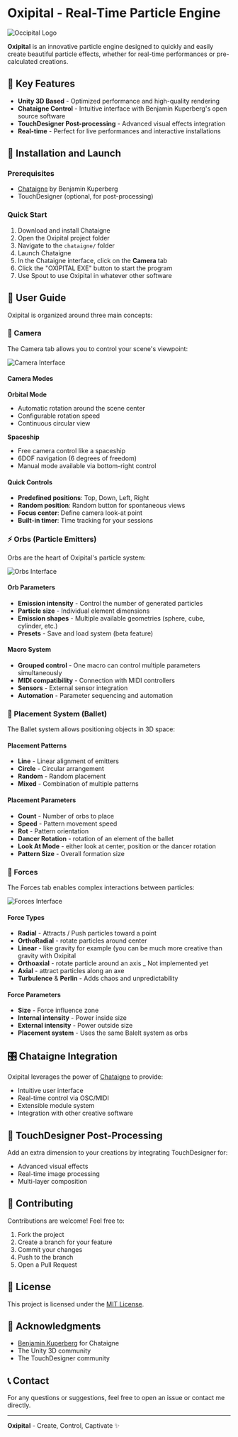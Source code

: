 # Oxipital - Real-Time Particle Engine

![Occipital Logo](https://github.com/Gamgie/Oxipital-Legacy/blob/master/Communication/Oxipital.Logo.png)

**Oxipital** is an innovative particle engine designed to quickly and easily create beautiful particle effects, whether for real-time performances or pre-calculated creations.

## 🎯 Key Features

- **Unity 3D Based** - Optimized performance and high-quality rendering
- **Chataigne Control** - Intuitive interface with Benjamin Kuperberg's open source software
- **TouchDesigner Post-processing** - Advanced visual effects integration
- **Real-time** - Perfect for live performances and interactive installations

## 🚀 Installation and Launch

### Prerequisites
- [Chataigne](https://benjamin.kuperberg.fr/chataigne/en) by Benjamin Kuperberg
- TouchDesigner (optional, for post-processing)

### Quick Start

1. Download and install Chataigne
2. Open the Oxipital project folder
3. Navigate to the `chataigne/` folder
4. Launch Chataigne
5. In the Chataigne interface, click on the **Camera** tab
6. Click the "OXIPITAL EXE" button to start the program
7. Use Spout to use Oxipital in whatever other software

## 📖 User Guide

Oxipital is organized around three main concepts:

### 🎥 Camera

The Camera tab allows you to control your scene's viewpoint:

![Camera Interface](./Resources/Images/Camera_tab_v3.0.png)

#### Camera Modes

**Orbital Mode**
- Automatic rotation around the scene center
- Configurable rotation speed
- Continuous circular view

**Spaceship**
- Free camera control like a spaceship
- 6DOF navigation (6 degrees of freedom)
- Manual mode available via bottom-right control

#### Quick Controls
- **Predefined positions**: Top, Down, Left, Right
- **Random position**: Random button for spontaneous views
- **Focus center**: Define camera look-at point
- **Built-in timer**: Time tracking for your sessions

### ⚡ Orbs (Particle Emitters)

Orbs are the heart of Oxipital's particle system:

![Orbs Interface](./Resources/Images/Orb_Tab_v3.0.png)

#### Orb Parameters
- **Emission intensity** - Control the number of generated particles
- **Particle size** - Individual element dimensions
- **Emission shapes** - Multiple available geometries (sphere, cube, cylinder, etc.)
- **Presets** - Save and load system (beta feature)

#### Macro System
- **Grouped control** - One macro can control multiple parameters simultaneously
- **MIDI compatibility** - Connection with MIDI controllers
- **Sensors** - External sensor integration
- **Automation** - Parameter sequencing and automation

### 🧹 Placement System (Ballet)

The Ballet system allows positioning objects in 3D space:

#### Placement Patterns
- **Line** - Linear alignment of emitters
- **Circle** - Circular arrangement
- **Random** - Random placement
- **Mixed** - Combination of multiple patterns

#### Placement Parameters
- **Count** - Number of orbs to place
- **Speed** - Pattern movement speed
- **Rot** - Pattern orientation
- **Dancer Rotation** - rotation of an element of the ballet
- **Look At Mode** - either look at center,  position or the dancer rotation
- **Pattern Size** - Overall formation size

### 🌊 Forces

The Forces tab enables complex interactions between particles:

![Forces Interface](./Resources/Images/Force_Tab_v3.0.png)

#### Force Types
- **Radial** - Attracts / Push particles toward a point
- **OrthoRadial** - rotate particles around center
- **Linear** - like gravity for example (you can be much more creative than gravity with Oxipital
- **Orthoaxial** - rotate particle around an axis _ Not implemented yet
- **Axial** - attract particles along an axe
- **Turbulence** & **Perlin** - Adds chaos and unpredictability

#### Force Parameters
- **Size** - Force influence zone
- **Internal intensity** - Power inside size
- **External intensity** - Power outside size
- **Placement system** - Uses the same Balelt system as orbs

## 🎛️ Chataigne Integration

Oxipital leverages the power of [Chataigne](https://benjamin.kuperberg.fr/chataigne/en) to provide:

- Intuitive user interface
- Real-time control via OSC/MIDI
- Extensible module system
- Integration with other creative software

## 🎨 TouchDesigner Post-Processing

Add an extra dimension to your creations by integrating TouchDesigner for:

- Advanced visual effects
- Real-time image processing
- Multi-layer composition

## 🤝 Contributing

Contributions are welcome! Feel free to:

1. Fork the project
2. Create a branch for your feature
3. Commit your changes
4. Push to the branch
5. Open a Pull Request

## 📄 License

This project is licensed under the [MIT License](LICENSE).

## 🙏 Acknowledgments

- [Benjamin Kuperberg](https://benjamin.kuperberg.fr/) for Chataigne
- The Unity 3D community
- The TouchDesigner community

## 📞 Contact

For any questions or suggestions, feel free to open an issue or contact me directly.

---

**Oxipital** - Create, Control, Captivate ✨
